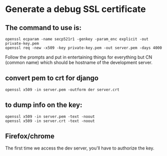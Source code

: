 # Generate a debug SSL certificate

## The command to use is:

```
openssl ecparam -name secp521r1 -genkey -param_enc explicit -out private-key.pem
openssl req -new -x509 -key private-key.pem -out server.pem -days 4000
```

Follow the prompts and put in entertaining things for everything but CN (common name) which should be hostname of the development server.


## convert pem to crt for django
```
openssl x509 -in server.pem -outform der server.crt
```

## to dump info on the key:

```
openssl x509 -in server.pem -text -noout 
openssl x509 -in server.crt -text -noout 
```

## Firefox/chrome

The first time we access the dev server, you'll have to authorize the key. 
